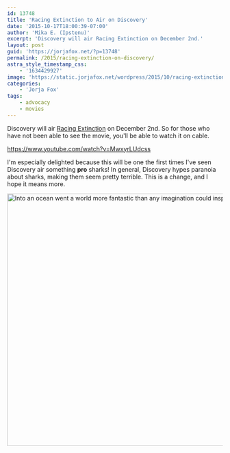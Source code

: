 ```yaml
---
id: 13748
title: 'Racing Extinction to Air on Discovery'
date: '2015-10-17T18:00:39-07:00'
author: 'Mika E. (Ipstenu)'
excerpt: 'Discovery will air Racing Extinction on December 2nd.'
layout: post
guid: 'https://jorjafox.net/?p=13748'
permalink: /2015/racing-extinction-on-discovery/
astra_style_timestamp_css:
    - '1634429927'
image: 'https://static.jorjafox.net/wordpress/2015/10/racing-extinction.jpg'
categories:
    - 'Jorja Fox'
tags:
    - advocacy
    - movies
---
```


Discovery will air <a href="http://racingextinction.com/">Racing Extinction</a> on December 2nd. So for those who have not been able to see the movie, you'll be able to watch it on cable.

https://www.youtube.com/watch?v=MwxyrLUdcss

I'm especially delighted because this will be one the first times I've seen Discovery air something <strong>pro</strong> sharks! In general, Discovery hypes paranoia about sharks, making them seem pretty terrible. This is a change, and I hope it means more.

<img class="aligncenter size-full wp-image-13756" src="//jfo-static.net/wordpress/2015/10/CRX0mF6UAAEzqsC.jpg" alt="Into an ocean went a world more fantastic than any imagination could inspire." width="600" height="590" />